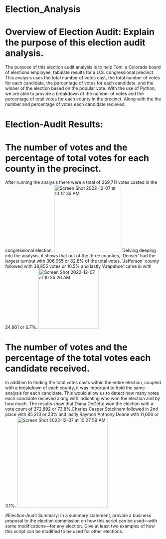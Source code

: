 # Election_Analysis

# Overview of Election Audit: Explain the purpose of this election audit analysis.
The purpose of this election audit analysis is to help Tom, a Colorado board of elections employee, tabulate results for a U.S. congressional precinct. This analysis uses the total number of votes cast, the total number of votes for each candidate, the percentage of votes for each candidate, and the winner of the election based on the popular vote. With the use of Python, we are able to provide a breakdown of the number of votes and the percentage of total votes for each county in the precinct. Along with the the number and percentage of votes each candidate recieved. 

# Election-Audit Results: 
# The number of votes and the percentage of total votes for each county in the precinct.
  After running the analysis there were a total of 369,711 votes casted in the congressional election.
<img width="215" alt="Screen Shot 2022-12-07 at 10 12 35 AM" src="https://user-images.githubusercontent.com/117120227/206262659-87343982-ac67-4637-a959-ff374bd9bb38.png">
  Delving deeping into the analysis, it shows that out of the three counties, 'Denver' had the largest turnout with 306,055 or 82.8% of the total votes. 'Jefferson' county followed with 38,855 votes or 10.5% and lastly 'Arapahoe' came in with 24,801 or 6.7%. 
<img width="192" alt="Screen Shot 2022-12-07 at 10 35 26 AM" src="https://user-images.githubusercontent.com/117120227/206266984-b1c1133a-5587-4175-9ad2-e6bf03a532d3.png">

# The number of votes and the percentage of the total votes each candidate received.
  In addition to finding the total votes casts within the entire election, coupled with a breakdown of each county, it was important to hold the same analysis for each candidate. This would allow us to detect how many votes each candidate recieved along with indicating who won the election and by how much. 
  The results show that Diana DeGette won the election with a vote count of 272,892 or 73.8%.Charles Casper Stockham followed in 2nd place with 85,213 or 23% and lastly Raymon Anthony Doane with 11,606 or 3.1%.
<img width="290" alt="Screen Shot 2022-12-07 at 10 27 59 AM" src="https://user-images.githubusercontent.com/117120227/206265669-93643293-ae66-43ee-ac66-3c3943e82e2b.png">

#Election-Audit Summary: In a summary statement, provide a business proposal to the election commission on how this script can be used—with some modifications—for any election. Give at least two examples of how this script can be modified to be used for other elections.
